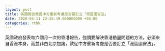 ```yaml
---
layout: post
title: 英國報告敦促中方重新考慮是否要訂立「港區國安法」
date: 2020-06-11 22:26:49.000000000 +08:00
categories: rthk
---
```


英國政府發表每六個月一次的香港報告，強調要解決香港動盪問題的方法，必須來自香港本身，而並非由北京加諸，敦促中方重新考慮是否要訂立「港區國安法」。
